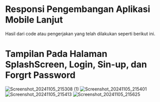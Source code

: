 # Responsi Pengembangan Aplikasi Mobile Lanjut

Hasil dari code atau pengerjakan yang telah dilakukan seperti berikut ini.

# Tampilan Pada Halaman SplashScreen, Login, Sin-up, dan Forgrt Password
![Screenshot_20241105_215308 (1)](https://github.com/user-attachments/assets/6ccbba53-0af0-4adc-adcb-ac6c8618404e)
![Screenshot_20241105_215401](https://github.com/user-attachments/assets/bf233335-a1db-45f0-b054-bffe88d09cdd) 
![Screenshot_20241105_215413](https://github.com/user-attachments/assets/b9c31a02-0526-4ff3-ba6a-8fe94d0fae7d) 
![Screenshot_20241105_215625](https://github.com/user-attachments/assets/08935d32-1d6c-43ab-ab0f-880e9f3d804e)



